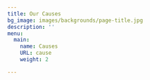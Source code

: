 ```yaml
---
title: Our Causes
bg_image: images/backgrounds/page-title.jpg
description: ''
menu:
  main:
    name: Causes
    URL: cause
    weight: 2

---
```

